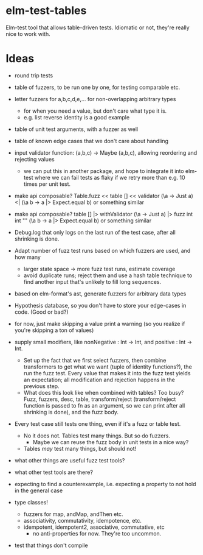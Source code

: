 # elm-test-tables
Elm-test tool that allows table-driven tests. Idiomatic or not, they're really nice to work with.


# Ideas
- round trip tests
- table of fuzzers, to be run one by one, for testing comparable etc.
- letter fuzzers for a,b,c,d,e,... for non-overlapping arbitrary types
  - for when you need a value, but don't care what type it is.
  - e.g. list reverse identity is a good example

- table of unit test arguments, with a fuzzer as well
- table of known edge cases that we don't care about handling

- input validator function: (a,b,c) -> Maybe (a,b,c), allowing reordering and rejecting values
  - we can put this in another package, and hope to integrate it into elm-test where we can fail tests as flaky if we retry more than e.g. 10 times per unit test.

- make api composable? Table.fuzz << table [] << validator (\a -> Just a) <| (\a b -> a |> Expect.equal b) or something similar
- make api composable? table [] |> withValidator (\a -> Just a) |> fuzz int int "" (\a b -> a |> Expect.equal b) or something similar

- Debug.log that only logs on the last run of the test case, after all shrinking is done.
- Adapt number of fuzz test runs based on which fuzzers are used, and how many
  - larger state space -> more fuzz test runs, estimate coverage
  - avoid duplicate runs; reject them and use a hash table technique to find another input that's unlikely to fill long sequences.

- based on elm-format's ast, generate fuzzers for arbitrary data types

- Hypothesis database, so you don't have to store your edge-cases in code. (Good or bad?)

- for now, just make skipping a value print a warning (so you realize if you're skipping a ton of values)

- supply small modifiers, like nonNegative : Int -> Int, and positive : Int -> Int.
  - Set up the fact that we first select fuzzers, then combine transformers to get what we want (tuple of identity functions?), the run the fuzz test. Every value that makes it into the fuzz test yields an expectation; all modification and rejection happens in the previous step.
  - What does this look like when combined with tables? Too busy? Fuzz, fuzzers, desc, table, transform/reject (transform/reject function is passed to fn as an argument, so we can print after all shrinking is done), and the fuzz body.

- Every test case still tests one thing, even if it's a fuzz or table test.
  - No it does not. Tables test many things. But so do fuzzers.
    - Maybe we can reuse the fuzz body in unit tests in a nice way?
  - Tables _may_ test many things, but should not!

- what other things are useful fuzz test tools?
- what other test tools are there?

- expecting to find a counterexample, i.e. expecting a property to not hold in the general case

- type classes!
  - fuzzers for map, andMap, andThen etc.
  - associativity, commutativity, idempotence, etc.
  - idempotent, idempotent2, associative, commutative, etc
    - no anti-properties for now. They're too uncommon.

- test that things don't compile
